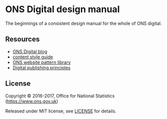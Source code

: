 # ONS Digital design manual

The beginnings of a consistent design manual for the whole of ONS digital.


## Resources
- [ONS Digital blog](http://digitalblog.ons.gov.uk/)
- [content style guide](http://style.ons.gov.uk/)
- [ONS website pattern library](https://onsdigital.github.io/ons-pattern-library-starter/)
- [Digital publishing principles](https://github.com/ONSdigital/dp-principles)


## License

Copyright © 2016-2017, Office for National Statistics (https://www.ons.gov.uk)

Released under MIT license, see [LICENSE](LICENSE.md) for details.
